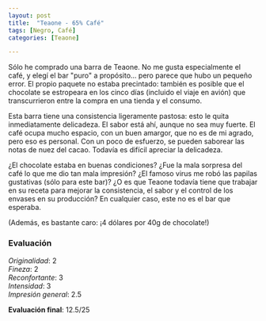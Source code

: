 ```yaml
---
layout: post
title:  "Teaone - 65% Café"
tags: [Negro, Café] 
categories: [Teaone]

---
```


Sólo he comprado una barra de Teaone. No me gusta especialmente el café, y elegí el bar "puro" a propósito... pero parece que hubo un pequeño error. El propio paquete no estaba precintado: también es posible que el chocolate se estropeara en los cinco días (incluido el viaje en avión) que transcurrieron entre la compra en una tienda y el consumo.

Esta barra tiene una consistencia ligeramente pastosa: esto le quita inmediatamente delicadeza. El sabor está ahí, aunque no sea muy fuerte. El café ocupa mucho espacio, con un buen amargor, que no es de mi agrado, pero eso es personal. Con un poco de esfuerzo, se pueden saborear las notas de nuez del cacao. Todavía es difícil apreciar la delicadeza.

¿El chocolate estaba en buenas condiciones? ¿Fue la mala sorpresa del café lo que me dio tan mala impresión? ¿El famoso virus me robó las papilas gustativas (sólo para este bar)? ¿O es que Teaone todavía tiene que trabajar en su receta para mejorar la consistencia, el sabor y el control de los envases en su producción? En cualquier caso, este no es el bar que esperaba. 

(Además, es bastante caro: ¡4 dólares por 40g de chocolate!) 

### Evaluación

_Originalidad_: 2  
_Fineza_: 2  
_Reconfortante_: 3  
_Intensidad_: 3  
_Impresión general_: 2.5

**Evaluación final**: 12.5/25
